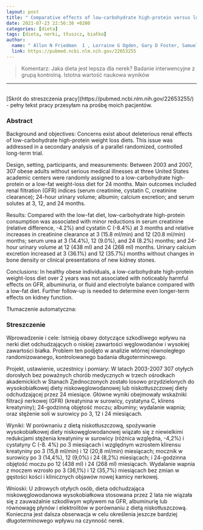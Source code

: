 ```yaml
---
layout: post
title: " Comparative effects of low-carbohydrate high-protein versus low-fat diets on the kidney "
date: 2021-07-23 22:56:38 +0200
categories: [dieta]
tags: [dieta, nerki, tłuszcz, białko]
author:
  name: " Allon N Friedman  1 , Lorraine G Ogden, Gary D Foster, Samuel Klein, Richard Stein, Bernard Miller, James O Hill, Carrie Brill, Brooke Bailer, Diane R Rosenbaum, Holly R Wyatt"
  link: https://pubmed.ncbi.nlm.nih.gov/22653255
---
```

> Komentarz:
> Jaka dieta jest lepsza dla nerek?
> Badanie interwencyjne z grupą kontrolną. Istotna wartość naukowa wyników

<hr>
<br>
[Skrót do streszczenia pracy](https://pubmed.ncbi.nlm.nih.gov/22653255/) - pełny tekst pracy przesyłam na prośbę moich pacjentów.


### Abstract

Background and objectives: Concerns exist about deleterious renal effects of low-carbohydrate high-protein weight loss diets. This issue was addressed in a secondary analysis of a parallel randomized, controlled long-term trial.

Design, setting, participants, and measurements: Between 2003 and 2007, 307 obese adults without serious medical illnesses at three United States academic centers were randomly assigned to a low-carbohydrate high-protein or a low-fat weight-loss diet for 24 months. Main outcomes included renal filtration (GFR) indices (serum creatinine, cystatin C, creatinine clearance); 24-hour urinary volume; albumin; calcium excretion; and serum solutes at 3, 12, and 24 months.

Results: Compared with the low-fat diet, low-carbohydrate high-protein consumption was associated with minor reductions in serum creatinine (relative difference, -4.2%) and cystatin C (-8.4%) at 3 months and relative increases in creatinine clearance at 3 (15.8 ml/min) and 12 (20.8 ml/min) months; serum urea at 3 (14.4%), 12 (9.0%), and 24 (8.2%) months; and 24-hour urinary volume at 12 (438 ml) and 24 (268 ml) months. Urinary calcium excretion increased at 3 (36.1%) and 12 (35.7%) months without changes in bone density or clinical presentations of new kidney stones.

Conclusions: In healthy obese individuals, a low-carbohydrate high-protein weight-loss diet over 2 years was not associated with noticeably harmful effects on GFR, albuminuria, or fluid and electrolyte balance compared with a low-fat diet. Further follow-up is needed to determine even longer-term effects on kidney function.

Tłumaczenie automatyczna:
### Streszczenie

Wprowadzenie i cele: Istnieją obawy dotyczące szkodliwego wpływu na nerki diet odchudzających o niskiej zawartości węglowodanów i wysokiej zawartości białka. Problem ten podjęto w analizie wtórnej równoległego randomizowanego, kontrolowanego badania długoterminowego.

Projekt, ustawienie, uczestnicy i pomiary: W latach 2003-2007 307 otyłych dorosłych bez poważnych chorób medycznych w trzech ośrodkach akademickich w Stanach Zjednoczonych zostało losowo przydzielonych do wysokobiałkowej diety niskowęglowodanowej lub niskotłuszczowej diety odchudzającej przez 24 miesiące. Główne wyniki obejmowały wskaźniki filtracji nerkowej (GFR) (kreatynina w surowicy, cystatyna C, klirens kreatyniny); 24-godzinną objętość moczu; albuminy; wydalanie wapnia; oraz stężenie soli w surowicy po 3, 12 i 24 miesiącach.

Wyniki: W porównaniu z dietą niskotłuszczową, spożywanie wysokobiałkowej diety niskowęglowodanowej wiązało się z niewielkimi redukcjami stężenia kreatyniny w surowicy (różnica względna, -4,2%) i cystatyny C (-8. 4%) po 3 miesiącach i względnym wzrostem klirensu kreatyniny po 3 (15,8 ml/min) i 12 (20,8 ml/min) miesiącach; mocznik w surowicy po 3 (14,4%), 12 (9,0%) i 24 (8,2%) miesiącach; i 24-godzinna objętość moczu po 12 (438 ml) i 24 (268 ml) miesiącach. Wydalanie wapnia z moczem wzrosło po 3 (36,1%) i 12 (35,7%) miesiącach bez zmian w gęstości kości i klinicznych objawów nowej kamicy nerkowej.

Wnioski: U zdrowych otyłych osób, dieta odchudzająca niskowęglowodanowa wysokobiałkowa stosowana przez 2 lata nie wiązała się z zauważalnie szkodliwym wpływem na GFR, albuminurię lub równowagę płynów i elektrolitów w porównaniu z dietą niskotłuszczową. Konieczna jest dalsza obserwacja w celu określenia jeszcze bardziej długoterminowego wpływu na czynność nerek.
